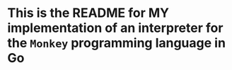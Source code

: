 # This is the README for MY implementation of an interpreter for the `Monkey` programming language in Go

